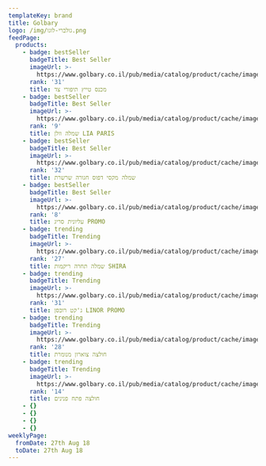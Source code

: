 ```yaml
---
templateKey: brand
title: Golbary
logo: /img/גולברי-לוגו.png
feedPage:
  products:
    - badge: bestSeller
      badgeTitle: Best Seller
      imageUrl: >-
        https://www.golbary.co.il/pub/media/catalog/product/cache/image/e9c3970ab036de70892d86c6d221abfe/2/0/201220_99_1.jpg
      rank: '31'
      title: מכנס טייץ תיפורי צד
    - badge: bestSeller
      badgeTitle: Best Seller
      imageUrl: >-
        https://www.golbary.co.il/pub/media/catalog/product/cache/image/e9c3970ab036de70892d86c6d221abfe/6/0/602340_26_1.jpg
      rank: '9'
      title: שמלה וולן LIA PARIS
    - badge: bestSeller
      badgeTitle: Best Seller
      imageUrl: >-
        https://www.golbary.co.il/pub/media/catalog/product/cache/image/e9c3970ab036de70892d86c6d221abfe/6/0/604150_36_1.jpg
      rank: '32'
      title: שמלה מקסי דפוס חגורה שרשרת
    - badge: bestSeller
      badgeTitle: Best Seller
      imageUrl: >-
        https://www.golbary.co.il/pub/media/catalog/product/cache/image/e9c3970ab036de70892d86c6d221abfe/8/2/820040_20_1.jpg
      rank: '8'
      title: עליונית סריג PROMO
    - badge: trending
      badgeTitle: Trending
      imageUrl: >-
        https://www.golbary.co.il/pub/media/catalog/product/cache/image/e9c3970ab036de70892d86c6d221abfe/6/5/656940_100_1.jpg
      rank: '27'
      title: שמלה תחרה ריקמות SHIRA
    - badge: trending
      badgeTitle: Trending
      imageUrl: >-
        https://www.golbary.co.il/pub/media/catalog/product/cache/image/e9c3970ab036de70892d86c6d221abfe/8/1/810120_24_1.jpg
      rank: '31'
      title: ג'קט רוכסן LINOR PROMO
    - badge: trending
      badgeTitle: Trending
      imageUrl: >-
        https://www.golbary.co.il/pub/media/catalog/product/cache/image/e9c3970ab036de70892d86c6d221abfe/1/6/163340_10_1.jpg
      rank: '28'
      title: חולצה צוארון מנומרת
    - badge: trending
      badgeTitle: Trending
      imageUrl: >-
        https://www.golbary.co.il/pub/media/catalog/product/cache/image/e9c3970ab036de70892d86c6d221abfe/1/1/110520_24_1.jpg
      rank: '14'
      title: חולצה פתח פנינים
    - {}
    - {}
    - {}
    - {}
weeklyPage:
  fromDate: 27th Aug 18
  toDate: 27th Aug 18
---
```


